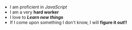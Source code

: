 * I am proficient in *JavaScript*
* I am a very **hard worker**
* I love to **_Learn new things_**
* If I come upon something I don't know, I will **figure it out!!**
